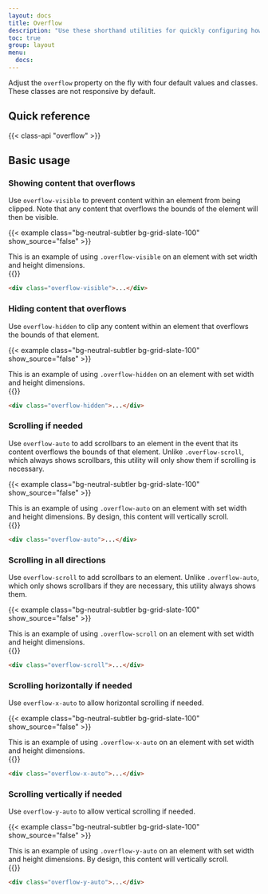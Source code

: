 ```yaml
---
layout: docs
title: Overflow
description: "Use these shorthand utilities for quickly configuring how content overflows an element."
toc: true
group: layout
menu:
  docs:    
---
```


Adjust the `overflow` property on the fly with four default values and classes. These classes are not responsive by default.

## Quick reference

{{< class-api "overflow" >}}

## Basic usage

### Showing content that overflows

Use `overflow-visible` to prevent content within an element from being clipped. Note that any content that overflows the bounds of the element will then be visible.

{{< example class="bg-neutral-subtler bg-grid-slate-100" show_source="false" >}}
<div class="overflow-visible bd-h-24 bd-max-w-64 mx-auto border bg-body p-3">
  This is an example of using <code>.overflow-visible</code> on an element with set width and height dimensions.
</div>
{{</ example >}}

```html
<div class="overflow-visible">...</div>
```

### Hiding content that overflows

Use `overflow-hidden` to clip any content within an element that overflows the bounds of that element.

{{< example class="bg-neutral-subtler bg-grid-slate-100" show_source="false" >}}
<div class="overflow-hidden bd-h-24 bd-max-w-64 mx-auto border bg-body p-3">
  This is an example of using <code>.overflow-hidden</code> on an element with set width and height dimensions.
</div>
{{</ example >}}

```html
<div class="overflow-hidden">...</div>
```

### Scrolling if needed

Use `overflow-auto` to add scrollbars to an element in the event that its content overflows the bounds of that element. Unlike `.overflow-scroll`, which always shows scrollbars, this utility will only show them if scrolling is necessary.

{{< example class="bg-neutral-subtler bg-grid-slate-100" show_source="false" >}}
<div class="overflow-auto bd-h-20 bd-max-w-80 mx-auto border bg-body p-3">
    This is an example of using <code>.overflow-auto</code> on an element with set width and height dimensions. By design, this content will vertically scroll.
  </div>
{{</ example >}}

```html
<div class="overflow-auto">...</div>
```

### Scrolling in all directions

Use `overflow-scroll` to add scrollbars to an element. Unlike `.overflow-auto`, which only shows scrollbars if they are necessary, this utility always shows them. 

{{< example class="bg-neutral-subtler bg-grid-slate-100" show_source="false" >}}
<div class="overflow-scroll bd-h-24 bd-max-w-80 mx-auto border bg-body p-3">
    This is an example of using <code>.overflow-scroll</code> on an element with set width and height dimensions.
</div>
{{</ example >}}

```html
<div class="overflow-scroll">...</div>
```

### Scrolling horizontally if needed

Use `overflow-x-auto` to allow horizontal scrolling if needed.

{{< example class="bg-neutral-subtler bg-grid-slate-100" show_source="false" >}}
<div class="overflow-x-auto bd-h-24 bd-max-w-80 mx-auto border bg-body p-3">
    <div class="text-nowrap p-2">This is an example of using <code>.overflow-x-auto</code> on an element with set width and height dimensions.</div>
  </div>
{{</ example >}}

```html
<div class="overflow-x-auto">...</div>
```

### Scrolling vertically if needed

Use `overflow-y-auto` to allow vertical scrolling if needed.

{{< example class="bg-neutral-subtler bg-grid-slate-100" show_source="false" >}}
<div class="overflow-y-auto bd-h-24 bd-max-w-80 mx-auto border bg-body p-3">
    This is an example of using <code>.overflow-y-auto</code> on an element with set width and height dimensions. By design, this content will vertically scroll.
  </div>
{{</ example >}}

```html
<div class="overflow-y-auto">...</div>
```